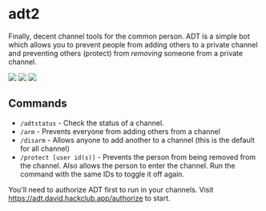 # adt2

Finally, decent channel tools for the common person. ADT is a simple bot which allows you to prevent people from adding others to a private channel and preventing others (protect) from *removing* someone from a private channel.

![](https://files.catbox.moe/5pjqck.png)
![](https://files.catbox.moe/abn393.png)
![](https://files.catbox.moe/sz8aje.png)

## Commands
- `/adtstatus` - Check the status of a channel.
- `/arm` - Prevents everyone from adding others from a channel
- `/disarm` - Allows anyone to add another to a channel (this is the default for all channel)
- `/protect [user id(s)]` - Prevents the person from being removed from the channel. Also allows the person to enter the channel. Run the command with the same IDs to toggle it off again.

You'll need to authorize ADT first to run in your channels. Visit https://adt.david.hackclub.app/authorize to start.